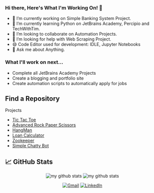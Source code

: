 ### Hi there, Here's What I'm Working On! 👋

- 🔭 I’m currently working on Simple Banking System Project.
- 🌱 I’m currently learning Python on JetBrains Academy, Percipio and TechWithTim. 
- 👯 I’m looking to collaborate on Automation Projects.
- 🤔 I’m looking for help with Web Scraping Project.
- 😄 Code Editor used for development: IDLE, Jupyter Notebooks
- 💬 Ask me about Anything.
 
### What I'll work on next...
- Complete all JetBrains Academy Projects
- Create a blogging and portfolio site
- Create automation scripts to automatically apply for jobs

## Find a Repository
Projects
- <a href="https://github.com/someshnarwade/tictactoe" target="_blank">Tic Tac Toe</a>
- [Advanced Rock Paper Scissors](https://github.com/someshnarwade/advanced-rock-paper-scissors)
- [HangMan]()
- [Loan Calculator]()
- [Zookeeper]()
- [Simple Chatty Bot]()


## &#x1f4c8; GitHub Stats

<p align="center">
<img src="https://github-readme-stats.vercel.app/api?username=someshnarwade&show_icons=true&hide_border=true" alt="my github stats"/>
<img src="https://github-readme-stats.vercel.app/api/top-langs/?username=someshnarwade&show_icons=true&hide_border=true&layout=compact" alt="my github stats"/>
</p>


<p align="center">
  <a href="mailto:someshnarwade@gmail.com"><img src="https://img.shields.io/badge/Gmail--_.svg?style=social&logo=gmail" alt="Gmail"></a>
  <a href="https://www.linkedin.com/in/someshnarwade/"><img src="https://img.shields.io/badge/LinkedIn--_.svg?style=social&logo=linkedin" alt="LinkedIn"></a>
</p>



